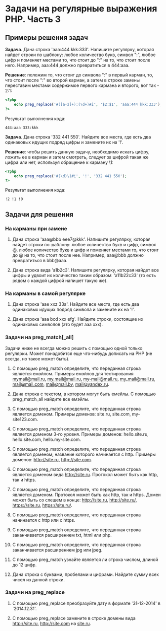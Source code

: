 # Задачи на регулярные выражения PHP. Часть 3

## Примеры решения задач

**Задача**. Дана строка 'aaa:444 kkk:333'. Напишите регулярку, которая найдет строки по шаблону: любое количество букв, символ ":", любое цифр и поменяет местами то, что стоит до ":" на то, что стоит после него. Например, aaa:444 должно превратиться в 444:aaa.

**Решение**: положим то, что стоит до символа ":" в первый карман, то, что стоит после ":" во второй карман, а затем в строке замены переставим местами содержимое первого кармана и второго, вот так - $2:$1:

```php
<?php
	echo preg_replace('#([a-z]+):(\d+)#i', '$2:$1', 'aaa:444 kkk:333');
?>
```

Результат выполнения кода:

`444:aaa 333:kkk`

**Задача**. Дана строка '332 441 550'. Найдите все места, где есть два одинаковых идущих подряд цифры и замените их на '!'.

**Решение**: чтобы решить данную задачу, необходимо искать цифру, ложить ее в карман и затем смотреть, следует за цифрой такая же цифра или нет, используя обращение к карману \1:

```php
<?php
	echo preg_replace('#(\d)\1#i', '!', '332 441 550');
?>
```
Результат выполнения кода:

```
!2 !1 !0
```
## Задачи для решения
### На карманы при замене
1.  Дана строка 'aaa@bbb eee7@kkk'. Напишите регулярку, которая найдет строки по шаблону: любое количество букв и цифр, символ @, любое количество букв и цифр и поменяет местами то, что стоит до @ на то, что стоит после нее. Например, aaa@bbb должно превратиться в bbb@aaa.

1.  Дана строка вида 'a1b2c3'. Напишите регулярку, которая найдет все цифры и удвоит их количество таким образом: 'a11b22c33' (то есть рядом с каждой цифрой напишет такую же).

### На карманы в самой регулярке
1.  Дана строка 'aae xxz 33a'. Найдите все места, где есть два одинаковых идущих подряд символа и замените их на '!'.

1.  Дана строка 'aaa bcd xxx efg'. Найдите строки, состоящие из одинаковых символов (это будет aaa xxx).

### Задачи на preg_match[_all]
Задачи ниже не всегда можно решить с помощью одной только регулярки. Может понадобится еще что-нибудь дописать на PHP (не всегда, но такое может быть).

1.  С помощью preg_match определите, что переданная строка является емэйлом. Примеры емэйлов для тестирования mymail@mail.ru, my.mail@mail.ru, my-mail@mail.ru, my_mail@mail.ru, mail@mail.com, mail@mail.by, mail@yandex.ru.

1.  Дана строка с текстом, в котором могут быть емейлы. С помощью preg_match_all найдите все емэйлы.

1.  С помощью preg_match определите, что переданная строка является доменом. Примеры доменов: site.ru, site.com, my-site123.com.

1.  С помощью preg_match определите, что переданная строка является доменом 3-го уровня. Примеры доменов: hello.site.ru, hello.site.com, hello.my-site.com.

1.  С помощью preg_match определите, что переданная строка является доменом, название которого начинается с http. Примеры доменов: http://site.ru, http://site.com.

1.  С помощью preg_match определите, что переданная строка является доменом вида http://site.ru. Протокол может быть как http, так и https.

1.  С помощью preg_match определите, что переданная строка является доменом. Протокол может быть как http, так и https. Домен может быть со слешем в конце: http://site.ru, http://site.ru/, https://site.ru, https://site.ru/.

1.  С помощью preg_match определите, что переданная строка начинается с http или с https.

1.  С помощью preg_match определите, что переданная строка заканчивается расширением txt, html или php.

1.  С помощью preg_match определите, что переданная строка заканчивается расширением jpg или jpeg.

1.  С помощью preg_match узнайте является ли строка числом, длиной до 12 цифр.

1.  Дана строка с буквами, пробелами и цифрами. Найдите сумму всех чисел из данной строки.

### Задачи на preg_replace
1.  С помощью preg_replace преобразуйте дату в формате '31-12-2014' в '2014.12.31'.

1.  С помощью preg_replace замените в строке домены вида http://site.ru, http://site.com на <a href="http://site.ru">site.ru</a>.